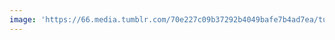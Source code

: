 ```yaml
---
image: 'https://66.media.tumblr.com/70e227c09b37292b4049bafe7b4ad7ea/tumblr_pyszu1ueW11tbdx3so1_1280.jpg'
---
```

